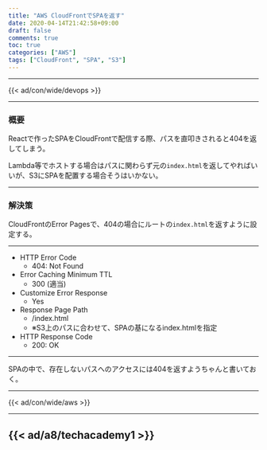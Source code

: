 ```yaml
---
title: "AWS CloudFrontでSPAを返す"
date: 2020-04-14T21:42:58+09:00
draft: false
comments: true
toc: true
categories: ["AWS"]
tags: ["CloudFront", "SPA", "S3"]
---
```


<!--more-->

---

{{< ad/con/wide/devops >}}

---

### 概要

Reactで作ったSPAをCloudFrontで配信する際、パスを直叩きされると404を返してしまう。

Lambda等でホストする場合はパスに関わらず元の`index.html`を返してやればいいが、S3にSPAを配置する場合そうはいかない。

---

### 解決策

CloudFrontのError Pagesで、404の場合にルートの`index.html`を返すように設定する。

---

- HTTP Error Code
  - 404: Not Found
- Error Caching Minimum TTL
  - 300 (適当)
- Customize Error Response
  - Yes
- Response Page Path
  - /index.html
  - ※S3上のパスに合わせて、SPAの基になるindex.htmlを指定
- HTTP Response Code
  - 200: OK

---

SPAの中で、存在しないパスへのアクセスには404を返すようちゃんと書いておく。

---

{{< ad/con/wide/aws >}}

---

{{< ad/a8/techacademy1 >}}
---
